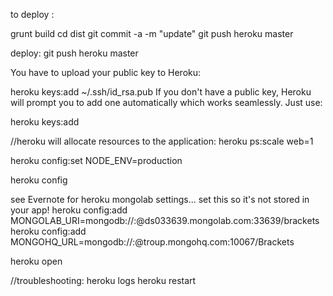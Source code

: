 to deploy :

grunt build
cd dist
git commit -a -m "update"
git push heroku master


deploy:
git push heroku master

You have to upload your public key to Heroku:

heroku keys:add ~/.ssh/id_rsa.pub
If you don't have a public key, Heroku will prompt you to add one automatically which works seamlessly. Just use:

heroku keys:add

//heroku will allocate resources to the application:
heroku ps:scale web=1

heroku config:set NODE_ENV=production

heroku config

see Evernote for heroku mongolab settings... set this so it's not stored in your app!
heroku config:add MONGOLAB_URI=mongodb://<user>:<password>@ds033639.mongolab.com:33639/brackets
heroku config:add MONGOHQ_URL=mongodb://<user>:<password>@troup.mongohq.com:10067/Brackets

heroku open



//troubleshooting:
heroku logs
heroku restart